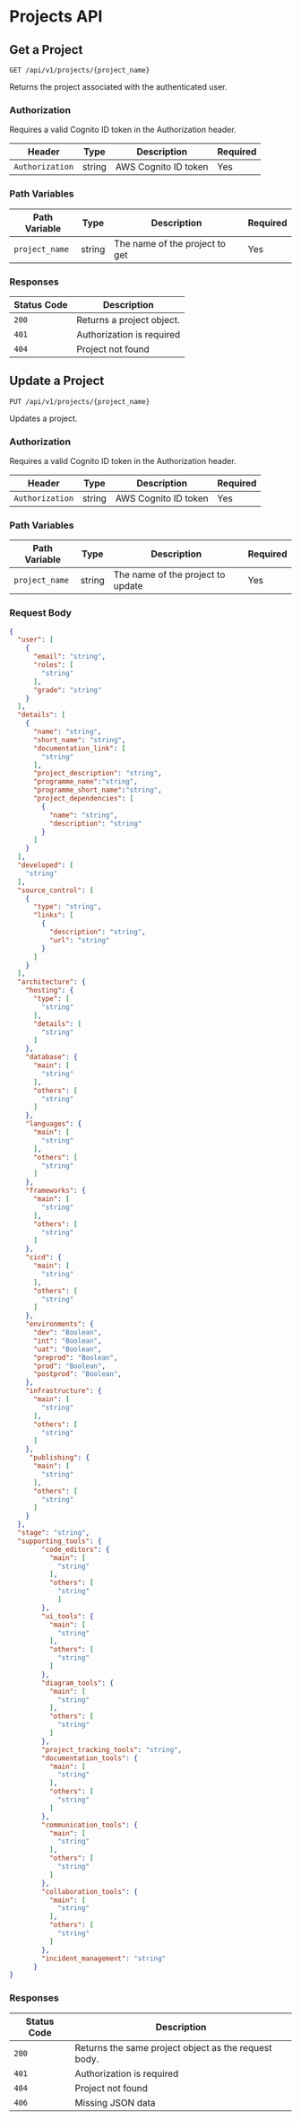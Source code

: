 # Projects API

## Get a Project

`GET /api/v1/projects/{project_name}`

Returns the project associated with the authenticated user.

### Authorization

Requires a valid Cognito ID token in the Authorization header.

| Header | Type | Description | Required |
|-----------|-------------|-------------|-------------|
| `Authorization` | string | AWS Cognito ID token | Yes |

### Path Variables

| Path Variable | Type | Description | Required |
|-----------|-------------|-------------|-------------|
| `project_name` | string | The name of the project to get | Yes |

### Responses

| Status Code | Description                             |
|-------------|-----------------------------------------|
| `200`         | Returns a project object. |
| `401`         | Authorization is required               |
| `404`         | Project not found                       |


## Update a Project

`PUT /api/v1/projects/{project_name}`

Updates a project.

### Authorization

Requires a valid Cognito ID token in the Authorization header.

| Header | Type | Description | Required |
|-----------|-------------|-------------|-------------|
| `Authorization` | string | AWS Cognito ID token | Yes |

### Path Variables

| Path Variable | Type | Description | Required |
|-----------|-------------|-------------|-------------|
| `project_name` | string | The name of the project to update | Yes |

### Request Body

```json
{
  "user": [
    {
      "email": "string",
      "roles": [
        "string"
      ],
      "grade": "string"
    }
  ],
  "details": [
    {
      "name": "string",
      "short_name": "string",
      "documentation_link": [
        "string"
      ],
      "project_description": "string",
      "programme_name":"string",
      "programme_short_name":"string",
      "project_dependencies": [
        {
          "name": "string",
          "description": "string"
        }
      ]
    }
  ],
  "developed": [
    "string"
  ],
  "source_control": [
    {
      "type": "string",
      "links": [
        {
          "description": "string",
          "url": "string"
        }
      ]
    }
  ],
  "architecture": {
    "hosting": {
      "type": [
        "string"
      ],
      "details": [
        "string"
      ]
    },
    "database": {
      "main": [
        "string"
      ],
      "others": [
        "string"
      ]
    },
    "languages": {
      "main": [
        "string"
      ],
      "others": [
        "string"
      ]
    },
    "frameworks": {
      "main": [
        "string"
      ],
      "others": [
        "string"
      ]
    },
    "cicd": {
      "main": [
        "string"
      ],
      "others": [
        "string"
      ]
    },
    "environments": {
      "dev": "Boolean",
      "int": "Boolean",
      "uat": "Boolean",
      "preprod": "Boolean",
      "prod": "Boolean",
      "postprod": "Boolean",
    },
    "infrastructure": {
      "main": [
        "string"
      ],
      "others": [
        "string"
      ]
    },
     "publishing": {
      "main": [
        "string"
      ],
      "others": [
        "string"
      ]
    }
  },
  "stage": "string",
  "supporting_tools": {
        "code_editors": {
          "main": [
            "string"
          ],
          "others": [
            "string"
            ]
        },
        "ui_tools": {
          "main": [
            "string"
          ],
          "others": [
            "string"
          ]
        },
        "diagram_tools": {
          "main": [
            "string"
          ],
          "others": [
            "string"
          ]
        },
        "project_tracking_tools": "string",
        "documentation_tools": {
          "main": [
            "string"
          ],
          "others": [
            "string"
          ]
        },
        "communication_tools": {
          "main": [
            "string"
          ],
          "others": [
            "string"
          ]
        },
        "collaboration_tools": {
          "main": [
            "string"
          ],
          "others": [
            "string"
          ]
        },
        "incident_management": "string"
      }
}
```

### Responses

| Status Code | Description                             |
|-------------|-----------------------------------------|
| `200`         | Returns the same project object as the request body. |
| `401`         | Authorization is required               |
| `404`         | Project not found                       |
| `406`         | Missing JSON data                       |